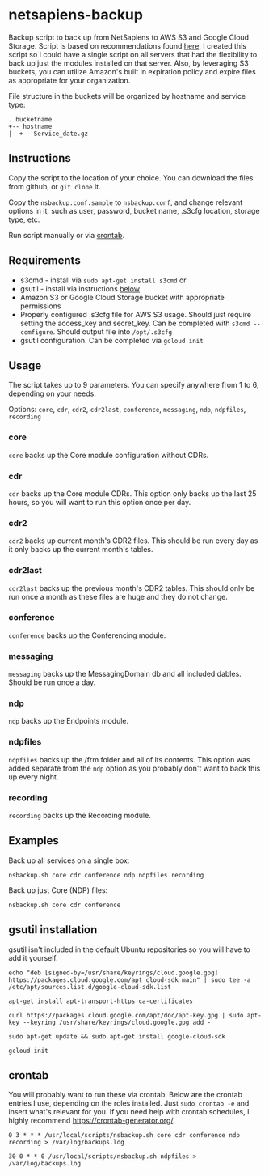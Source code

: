 # netsapiens-backup
Backup script to back up from NetSapiens to AWS S3 and Google Cloud Storage.  Script is based on recommendations found [here](https://help.netsapiens.com/hc/en-us/articles/205235690-What-Commands-Should-I-Execute-For-Scheduled-Backups-).  I created this script so I could have a single script on all servers that had the flexibility to back up just the modules installed on that server.  Also, by leveraging S3 buckets, you can utilize Amazon's built in expiration policy and expire files as appropriate for your organization.

File structure in the buckets will be organized by hostname and service type: 
```
. bucketname
+-- hostname
|  +-- Service_date.gz
```
## Instructions
Copy the script to the location of your choice.  You can download the files from github, or `git clone` it.
  
Copy the `nsbackup.conf.sample` to `nsbackup.conf`, and change relevant options in it, such as user, password, bucket name, .s3cfg location, storage type, etc.  

Run script manually or via [crontab](#crontab).

## Requirements
* s3cmd - install via `sudo apt-get install s3cmd`
or
* gsutil - install via instructions [below](#gsutil-installation)
* Amazon S3 or Google Cloud Storage bucket with appropriate permissions
* Properly configured .s3cfg file for AWS S3 usage.  Should just require setting the access_key and secret_key.  Can be completed with `s3cmd --comfigure`.  Should output file into `/opt/.s3cfg`
* gsutil configuration.  Can be completed via `gcloud init`

## Usage
The script takes up to 9 parameters.  You can specify anywhere from 1 to 6, depending on your needs.

Options: `core`, `cdr`, `cdr2`, `cdr2last`, `conference`, `messaging`, `ndp`, `ndpfiles`, `recording`

### core
`core` backs up the Core module configuration without CDRs.

### cdr
`cdr` backs up the Core module CDRs.  This option only backs up the last 25 hours, so you will want to run this option once per day.

### cdr2
`cdr2` backs up current month's CDR2 files.  This should be run every day as it only backs up the current month's tables.

### cdr2last
`cdr2last` backs up the previous month's CDR2 tables.  This should only be run once a month as these files are huge and they do not change.

### conference
`conference` backs up the Conferencing module.

### messaging
`messaging` backs up the MessagingDomain db and all included dables.  Should be run once a day.

### ndp
`ndp` backs up the Endpoints module.

### ndpfiles
`ndpfiles` backs up the /frm folder and all of its contents.  This option was added separate from the `ndp` option as you probably don't want to back this up every night.

### recording
`recording` backs up the Recording module.

## Examples

Back up all services on a single box:

`nsbackup.sh core cdr conference ndp ndpfiles recording`

Back up just Core (NDP) files:

`nsbackup.sh core cdr conference`

## gsutil installation

gsutil isn't included in the default Ubuntu repositories so you will have to add it yourself.

`echo "deb [signed-by=/usr/share/keyrings/cloud.google.gpg] https://packages.cloud.google.com/apt cloud-sdk main" | sudo tee -a /etc/apt/sources.list.d/google-cloud-sdk.list`

`apt-get install apt-transport-https ca-certificates`

`curl https://packages.cloud.google.com/apt/doc/apt-key.gpg | sudo apt-key --keyring /usr/share/keyrings/cloud.google.gpg add -`

`sudo apt-get update && sudo apt-get install google-cloud-sdk`

`gcloud init`

## crontab
You will probably want to run these via crontab.  Below are the crontab entries I use, depending on the roles installed.  Just `sudo crontab -e` and insert what's relevant for you.  If you need help with crontab schedules, I highly recommend https://crontab-generator.org/.

`0 3 * * * /usr/local/scripts/nsbackup.sh core cdr conference ndp recording > /var/log/backups.log`

`30 0 * * 0 /usr/local/scripts/nsbackup.sh ndpfiles > /var/log/backups.log`
